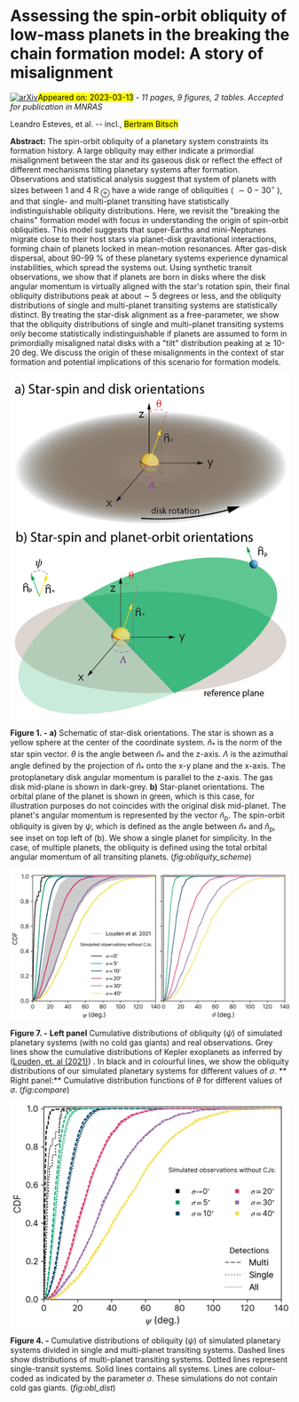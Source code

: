 <div class="macros" style="visibility:hidden;">
$\newcommand{\ensuremath}{}$
$\newcommand{\xspace}{}$
$\newcommand{\object}[1]{\texttt{#1}}$
$\newcommand{\farcs}{{.}''}$
$\newcommand{\farcm}{{.}'}$
$\newcommand{\arcsec}{''}$
$\newcommand{\arcmin}{'}$
$\newcommand{\ion}[2]{#1#2}$
$\newcommand{\textsc}[1]{\textrm{#1}}$
$\newcommand{\hl}[1]{\textrm{#1}}$
$\newcommand{\footnote}[1]{}$</div>

<div class="macros" style="visibility:hidden;">
$\newcommand{\ensuremath}{}$
$\newcommand{\xspace}{}$
$\newcommand{\object}[1]{\texttt{#1}}$
$\newcommand{\farcs}{{.}''}$
$\newcommand{\farcm}{{.}'}$
$\newcommand{\arcsec}{''}$
$\newcommand{\arcmin}{'}$
$\newcommand{\ion}[2]{#1#2}$
$\newcommand{\textsc}[1]{\textrm{#1}}$
$\newcommand{\hl}[1]{\textrm{#1}}$
$\newcommand{\footnote}[1]{}$</div>



<div id="title">

# Assessing the spin-orbit obliquity of low-mass planets in the breaking the chain formation model: A story of misalignment

</div>
<div id="comments">

[![arXiv](https://img.shields.io/badge/arXiv-2303.05635-b31b1b.svg)](https://arxiv.org/abs/2303.05635)<mark>Appeared on: 2023-03-13</mark> - _11 pages, 9 figures, 2 tables. Accepted for publication in MNRAS_

</div>
<div id="authors">

Leandro Esteves, et al. -- incl., <mark><mark>Bertram Bitsch</mark></mark>

</div>
<div id="abstract">

**Abstract:** The spin-orbit obliquity of a planetary system constraints its formation history. A large obliquity may either indicate a primordial misalignment between the star and its gaseous disk or reflect  the effect of different mechanisms tilting  planetary systems after formation. Observations and statistical analysis suggest that system of planets with sizes between 1 and 4 R $_{\oplus}$ have a wide range of obliquities ( $\sim0-30^{\circ}$ ), and that  single- and multi-planet transiting have statistically indistinguishable obliquity distributions. Here, we revisit the "breaking the chains" formation model with focus in understanding  the origin of spin-orbit obliquities. This model suggests that super-Earths and mini-Neptunes migrate close to their host stars via planet-disk gravitational interactions, forming chain of planets locked in mean-motion resonances. After gas-disk dispersal, about  90-99 \% of these planetary systems experience dynamical instabilities, which spread the systems out.  Using synthetic transit observations, we show that if planets are born in disks where the disk angular momentum is virtually aligned with  the star's rotation spin, their final obliquity distributions peak at  about $\sim$ 5 degrees or less, and the obliquity distributions of single and multi-planet transiting systems are statistically distinct. By treating the star-disk alignment as a free-parameter, we show that the obliquity distributions of single and multi-planet transiting systems only become statistically indistinguishable if planets are assumed to form in primordially misaligned natal disks with a  "tilt" distribution peaking at $\gtrsim$ 10-20 deg. We discuss the origin of these misalignments in the context of star formation and potential implications of this scenario for formation models.

</div>

<div id="div_fig1">

<img src="tmp_2303.05635/./figures/spin_orbit_obliquity.png" alt="Fig1" width="100%"/>

**Figure 1. -** **a)** Schematic of star-disk orientations. The star is shown as a yellow sphere at the center of the coordinate system. $\hat{n}_{\textrm{*}}$ is the norm  of the star spin vector. $\theta$ is  the angle  between $\hat{n}_{\textrm{*}}$ and the z-axis. $\Lambda$ is the azimuthal angle defined by the projection of $\hat{n}_{\textrm{*}}$ onto the x-y plane and the x-axis. The protoplanetary disk angular momentum is parallel to the z-axis. The gas disk mid-plane is shown in dark-grey.
    **b)** Star-planet orientations. The orbital plane of the planet is shown in green, which is this case, for illustration purposes do not coincides with the original disk mid-planet. The planet's angular momentum is represented by the vector $\hat{n}_{\textrm{p}}$. The spin-orbit obliquity is given by $\psi$, which is defined as the angle between $\hat{n}_{\textrm{*}}$ and $\hat{n}_{\textrm{p}}$, see inset on top left of (b). We show a single planet for simplicity. In the case, of multiple planets, the obliquity is defined using the total orbital angular momentum of all transiting planets. (*fig:obliquity_scheme*)

</div>
<div id="div_fig2">

<img src="tmp_2303.05635/./figures/compare_distributions_CDF_model3.png" alt="Fig7" width="100%"/>

**Figure 7. -** **Left panel** Cumulative distributions of obliquity ($\psi$)  of  simulated planetary systems (with no cold gas giants) and  real observations. Grey lines  show the cumulative distributions of Kepler exoplanets as inferred by  ([Louden, et. al (2021)](https://ui.adsabs.harvard.edu/abs/2021AJ....161...68L)) . In black and in colourful lines, we show the obliquity distributions of our simulated planetary systems for different values of $\sigma$. ** Right panel:** Cumulative distribution functions of $\theta$ for different values of $\sigma$.  (*fig:compare*)

</div>
<div id="div_fig3">

<img src="tmp_2303.05635/./figures/obliquity_dists_model3.png" alt="Fig4" width="100%"/>

**Figure 4. -** Cumulative distributions of obliquity ($\psi$) of simulated planetary systems divided in single and multi-planet transiting systems. Dashed lines show distributions of multi-planet transiting systems. Dotted lines represent single-transit systems. Solid lines contains all systems. Lines are colour-coded as indicated by the parameter $\sigma$. These simulations do not contain cold gas giants. (*fig:obl_dist*)

</div>